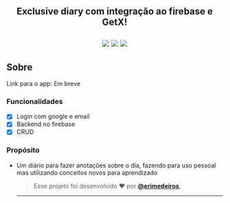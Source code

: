 # <p align="center">

<h2 align="center"> Exclusive diary com integração ao firebase e GetX! </br></br> 

<img src="https://img.shields.io/badge/dart-C.svg?style=for-the-badge&logo=dart&color=152030">
<img src="https://img.shields.io/badge/flutter-C.svg?style=for-the-badge&logo=flutter&color=0468D7"> 
<img src="https://img.shields.io/badge/Visual%20Studio%20Code-%23323330.svg?style=for-the-badge&logo=visual-studio-code&logoColor=FFFFFF&color=2F74C0">   </h2>

<h2> Sobre </h2>
<p >
Link para o app: Em breve


### Funcionalidades
  
- [x] Login com google e email
- [x] Backend no firebase
- [x] CRUD
  
</p>  

### Propósito

- Um diário para fazer anotações sobre o dia, fazendo para uso pessoal mas utilizando conceitos novos para aprendizado  


   
   >Esse projeto foi desenvolvido ❤️ por **[@erimedeiros](https://www.linkedin.com/in/erimedeiros/)**,<br> 

   ---
  
